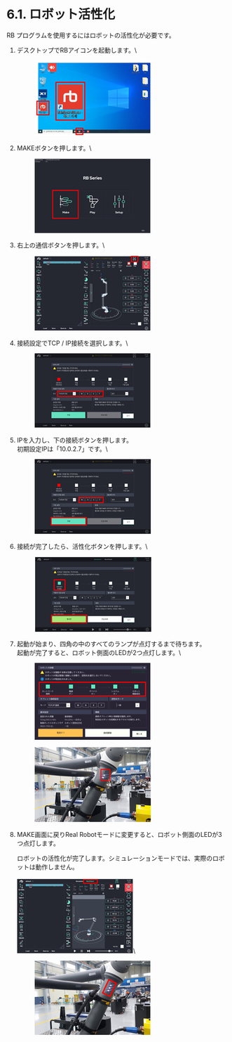# 6.1. ロボット活性化

RB プログラムを使用するにはロボットの活性化が必要です。



1.  デスクトップでRBアイコンを起動します。\


    <div align="left"><figure><img src="../.gitbook/assets/그림54.png" alt=""><figcaption></figcaption></figure></div>


2.  MAKEボタンを押します。\


    <div align="left"><figure><img src="../.gitbook/assets/그림55.png" alt=""><figcaption></figcaption></figure></div>


3.  右上の通信ボタンを押します。\


    <div align="left"><figure><img src="../.gitbook/assets/그림56.png" alt=""><figcaption></figcaption></figure></div>


4.  接続設定でTCP / IP接続を選択します。\


    <div align="left"><figure><img src="../.gitbook/assets/그림57.png" alt=""><figcaption></figcaption></figure></div>


5.  IPを入力し、下の接続ボタンを押します。\
    初期設定IPは「10.0.2.7」です。\


    <div align="left"><figure><img src="../.gitbook/assets/그림58.png" alt=""><figcaption></figcaption></figure></div>


6.  接続が完了したら、活性化ボタンを押します。\


    <div align="left"><figure><img src="../.gitbook/assets/그림59.png" alt=""><figcaption></figcaption></figure></div>


7.  起動が始まり、四角の中のすべてのランプが点灯するまで待ちます。\
    起動が完了すると、ロボット側面のLEDが2つ点灯します。\


    <div align="left"><figure><img src="../.gitbook/assets/그림60.png" alt=""><figcaption></figcaption></figure></div>

    <div align="left"><figure><img src="../.gitbook/assets/그림61.png" alt=""><figcaption></figcaption></figure></div>


8.  MAKE画面に戻りReal Robotモードに変更すると、ロボット側面のLEDが3つ点灯します。

    ロボットの活性化が完了します。シミュレーションモードでは、実際のロボットは動作しません。\
    \
    ![](../.gitbook/assets/그림62.png)\


    <div align="left"><figure><img src="../.gitbook/assets/그림63.png" alt=""><figcaption></figcaption></figure></div>









